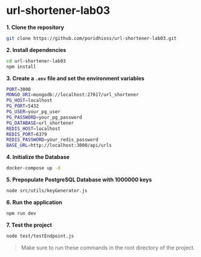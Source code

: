 # url-shortener-lab03

**1. Clone the repository**

```bash
git clone https://github.com/poridhioss/url-shortener-lab03.git
```

**2. Install dependencies**

```bash
cd url-shortener-lab03
npm install
```

**3. Create a `.env` file and set the environment variables**

```bash
PORT=3000
MONGO_URI=mongodb://localhost:27017/url_shortener
PG_HOST=localhost
PG_PORT=5432
PG_USER=your_pg_user
PG_PASSWORD=your_pg_password
PG_DATABASE=url_shortener
REDIS_HOST=localhost
REDIS_PORT=6379
REDIS_PASSWORD=your_redis_password
BASE_URL=http://localhost:3000/api/urls
```

**4. Initialize the Database**

```bash
docker-compose up -d
```

**5. Prepopulate PostgreSQL Database with 1000000 keys**

```bash
node src/utils/keyGenerator.js
```

**6. Run the application**

```bash
npm run dev
```

**7. Test the project**

```bash
node test/testEndpoint.js
```

> Make sure to run these commands in the root directory of the project.





